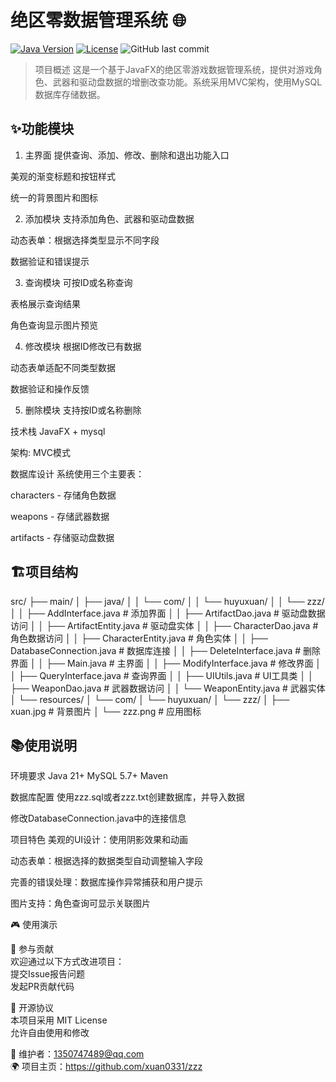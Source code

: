 # 绝区零数据管理系统 🌐

[![Java Version](https://img.shields.io/badge/Java-21%2B-blue)](https://openjdk.org/)
[![License](https://img.shields.io/badge/License-MIT-green)](LICENSE)
![GitHub last commit](https://img.shields.io/github/last-commit/xuan0331/zzz)

> 项目概述
这是一个基于JavaFX的绝区零游戏数据管理系统，提供对游戏角色、武器和驱动盘数据的增删改查功能。系统采用MVC架构，使用MySQL数据库存储数据。

## ✨功能模块
1. 主界面
提供查询、添加、修改、删除和退出功能入口

美观的渐变标题和按钮样式

统一的背景图片和图标

2. 添加模块
支持添加角色、武器和驱动盘数据

动态表单：根据选择类型显示不同字段

数据验证和错误提示

3. 查询模块
可按ID或名称查询

表格展示查询结果

角色查询显示图片预览

4. 修改模块
根据ID修改已有数据

动态表单适配不同类型数据

数据验证和操作反馈

5. 删除模块
支持按ID或名称删除


技术栈
JavaFX + mysql

架构: MVC模式

数据库设计
系统使用三个主要表：

characters - 存储角色数据

weapons - 存储武器数据

artifacts - 存储驱动盘数据

## 🏗️项目结构
src/
├── main/
│   ├── java/
│   │   └── com/
│   │       └── huyuxuan/
│   │           └── zzz/
│   │               ├── AddInterface.java        # 添加界面
│   │               ├── ArtifactDao.java         # 驱动盘数据访问
│   │               ├── ArtifactEntity.java      # 驱动盘实体
│   │               ├── CharacterDao.java        # 角色数据访问
│   │               ├── CharacterEntity.java     # 角色实体
│   │               ├── DatabaseConnection.java  # 数据库连接
│   │               ├── DeleteInterface.java     # 删除界面
│   │               ├── Main.java                # 主界面
│   │               ├── ModifyInterface.java     # 修改界面
│   │               ├── QueryInterface.java      # 查询界面
│   │               ├── UIUtils.java             # UI工具类
│   │               ├── WeaponDao.java           # 武器数据访问
│   │               └── WeaponEntity.java        # 武器实体
│   └── resources/
│       └── com/
│           └── huyuxuan/
│               └── zzz/
│                   ├── xuan.jpg                # 背景图片
│                   └── zzz.png                 # 应用图标


## 📚使用说明

环境要求
Java 21+   MySQL 5.7+  Maven

数据库配置
使用zzz.sql或者zzz.txt创建数据库，并导入数据

修改DatabaseConnection.java中的连接信息

项目特色
美观的UI设计：使用阴影效果和动画

动态表单：根据选择的数据类型自动调整输入字段

完善的错误处理：数据库操作异常捕获和用户提示

图片支持：角色查询可显示关联图片

🎮 使用演示



🤝 参与贡献  
欢迎通过以下方式改进项目：  
提交Issue报告问题  
发起PR贡献代码  

📜 开源协议  
本项目采用 MIT License  
允许自由使用和修改

📧 维护者：1350747489@qq.com  
🌍 项目主页：https://github.com/xuan0331/zzz
